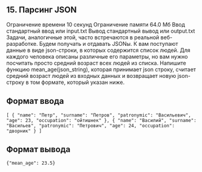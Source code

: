 ## 15. Парсинг JSON
Ограничение времени	10 секунд
Ограничение памяти	64.0 Мб
Ввод	стандартный ввод или input.txt
Вывод	стандартный вывод или output.txt
Задачи, аналогичные этой, часто встречаются в реальной веб-разработке. Будем получать и отдавать JSONы. К вам поступают данные в виде json-строки, в которых содержится список людей. Для каждого человека описаны различные его параметры, но вам нужно посчитать просто средний возраст всех людей из списка. Напишите функцию mean_age(json_string), которая принимает json строку, считает средний возраст людей из входных данных и возвращает новую json-строку в том формате, который указан ниже.

## Формат ввода
`[
    {
        "name": "Петр",
        "surname": "Петров",
        "patronymic": "Васильевич",
        "age": 23,
        "occupation": "ойтишнек"
    },
    {
        "name": "Василий",
        "surname": "Васильев",
        "patronymic": "Петрович",
        "age": 24,
        "occupation": "дворник"
    }
]`
## Формат вывода
`{"mean_age": 23.5}`